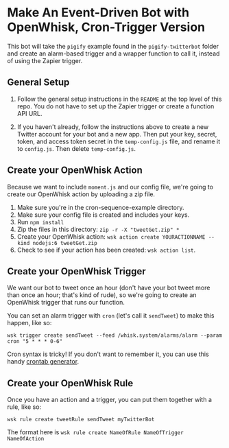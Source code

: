 # Make An Event-Driven Bot with OpenWhisk, Cron-Trigger Version

This bot will take the `pigify` example found in the `pigify-twitterbot` folder and create an alarm-based trigger and a wrapper function to call it, instead of using the Zapier trigger.


## General Setup

1. Follow the general setup instructions in the `README` at the top level of this repo. You do not have to set up the Zapier trigger or create a function API URL.

2. If you haven't already, follow the instructions above to create a new Twitter account for your bot and a new app. Then put your key, secret, token, and access token secret in the `temp-config.js` file, and rename it to `config.js`. Then delete `temp-config.js`.

## Create your OpenWhisk Action

Because we want to include `moment.js` and our config file, we're going to create our OpenWhisk action by uploading a zip file.

 1. Make sure you're in the cron-sequence-example directory.
 2. Make sure your config file is created and includes your keys.
 3. Run `npm install`
 4. Zip the files in this directory: `zip -r -X "tweetGet.zip" *` 
 5. Create your OpenWhisk action: `wsk action create YOURACTIONNAME --kind nodejs:6 tweetGet.zip`
 6. Check to see if your action has been created: `wsk action list`.
 
 
## Create your OpenWhisk Trigger
 
 We want our bot to tweet once an hour (don't have your bot tweet more than once an hour; that's kind of rude), so we're going to create an OpenWhisk trigger that runs our function. 
 
You can set an alarm trigger with `cron` (let's call it `sendTweet`) to make this happen, like so: 

`wsk trigger create sendTweet --feed /whisk.system/alarms/alarm --param cron "5 * * * 0-6"`

Cron syntax is tricky! If you don't want to remember it, you can use this handy [crontab generator](http://crontab-generator.org/).
 
 
## Create your OpenWhisk Rule

Once you have an action and a trigger, you can put them together with a rule, like so: 

`wsk rule create tweetRule sendTweet myTwitterBot`

The format here is 
`wsk rule create NameOfRule NameOfTrigger NameOfAction`


